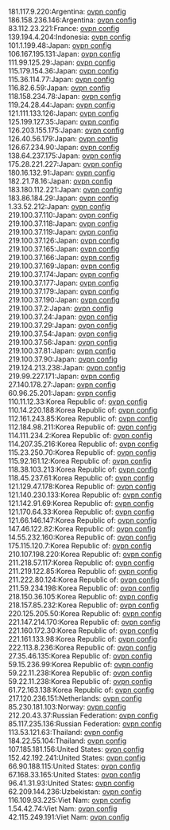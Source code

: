 181.117.9.220:Argentina: [ovpn config](vpn/181_117_9_220.ovpn)  
186.158.236.146:Argentina: [ovpn config](vpn/186_158_236_146.ovpn)  
83.112.23.221:France: [ovpn config](vpn/83_112_23_221.ovpn)  
139.194.4.204:Indonesia: [ovpn config](vpn/139_194_4_204.ovpn)  
101.1.199.48:Japan: [ovpn config](vpn/101_1_199_48.ovpn)  
106.167.195.131:Japan: [ovpn config](vpn/106_167_195_131.ovpn)  
111.99.125.29:Japan: [ovpn config](vpn/111_99_125_29.ovpn)  
115.179.154.36:Japan: [ovpn config](vpn/115_179_154_36.ovpn)  
115.36.114.77:Japan: [ovpn config](vpn/115_36_114_77.ovpn)  
116.82.6.59:Japan: [ovpn config](vpn/116_82_6_59.ovpn)  
118.158.234.78:Japan: [ovpn config](vpn/118_158_234_78.ovpn)  
119.24.28.44:Japan: [ovpn config](vpn/119_24_28_44.ovpn)  
121.111.133.126:Japan: [ovpn config](vpn/121_111_133_126.ovpn)  
125.199.127.35:Japan: [ovpn config](vpn/125_199_127_35.ovpn)  
126.203.155.175:Japan: [ovpn config](vpn/126_203_155_175.ovpn)  
126.40.56.179:Japan: [ovpn config](vpn/126_40_56_179.ovpn)  
126.67.234.90:Japan: [ovpn config](vpn/126_67_234_90.ovpn)  
138.64.237.175:Japan: [ovpn config](vpn/138_64_237_175.ovpn)  
175.28.221.227:Japan: [ovpn config](vpn/175_28_221_227.ovpn)  
180.16.132.91:Japan: [ovpn config](vpn/180_16_132_91.ovpn)  
182.21.78.16:Japan: [ovpn config](vpn/182_21_78_16.ovpn)  
183.180.112.221:Japan: [ovpn config](vpn/183_180_112_221.ovpn)  
183.86.184.29:Japan: [ovpn config](vpn/183_86_184_29.ovpn)  
1.33.52.212:Japan: [ovpn config](vpn/1_33_52_212.ovpn)  
219.100.37.110:Japan: [ovpn config](vpn/219_100_37_110.ovpn)  
219.100.37.118:Japan: [ovpn config](vpn/219_100_37_118.ovpn)  
219.100.37.119:Japan: [ovpn config](vpn/219_100_37_119.ovpn)  
219.100.37.126:Japan: [ovpn config](vpn/219_100_37_126.ovpn)  
219.100.37.165:Japan: [ovpn config](vpn/219_100_37_165.ovpn)  
219.100.37.166:Japan: [ovpn config](vpn/219_100_37_166.ovpn)  
219.100.37.169:Japan: [ovpn config](vpn/219_100_37_169.ovpn)  
219.100.37.174:Japan: [ovpn config](vpn/219_100_37_174.ovpn)  
219.100.37.177:Japan: [ovpn config](vpn/219_100_37_177.ovpn)  
219.100.37.179:Japan: [ovpn config](vpn/219_100_37_179.ovpn)  
219.100.37.190:Japan: [ovpn config](vpn/219_100_37_190.ovpn)  
219.100.37.2:Japan: [ovpn config](vpn/219_100_37_2.ovpn)  
219.100.37.24:Japan: [ovpn config](vpn/219_100_37_24.ovpn)  
219.100.37.29:Japan: [ovpn config](vpn/219_100_37_29.ovpn)  
219.100.37.54:Japan: [ovpn config](vpn/219_100_37_54.ovpn)  
219.100.37.56:Japan: [ovpn config](vpn/219_100_37_56.ovpn)  
219.100.37.81:Japan: [ovpn config](vpn/219_100_37_81.ovpn)  
219.100.37.90:Japan: [ovpn config](vpn/219_100_37_90.ovpn)  
219.124.213.238:Japan: [ovpn config](vpn/219_124_213_238.ovpn)  
219.99.227.171:Japan: [ovpn config](vpn/219_99_227_171.ovpn)  
27.140.178.27:Japan: [ovpn config](vpn/27_140_178_27.ovpn)  
60.96.25.201:Japan: [ovpn config](vpn/60_96_25_201.ovpn)  
110.11.12.33:Korea Republic of: [ovpn config](vpn/110_11_12_33.ovpn)  
110.14.220.188:Korea Republic of: [ovpn config](vpn/110_14_220_188.ovpn)  
112.161.243.85:Korea Republic of: [ovpn config](vpn/112_161_243_85.ovpn)  
112.184.98.211:Korea Republic of: [ovpn config](vpn/112_184_98_211.ovpn)  
114.111.234.2:Korea Republic of: [ovpn config](vpn/114_111_234_2.ovpn)  
114.207.35.216:Korea Republic of: [ovpn config](vpn/114_207_35_216.ovpn)  
115.23.250.70:Korea Republic of: [ovpn config](vpn/115_23_250_70.ovpn)  
115.92.161.12:Korea Republic of: [ovpn config](vpn/115_92_161_12.ovpn)  
118.38.103.213:Korea Republic of: [ovpn config](vpn/118_38_103_213.ovpn)  
118.45.237.61:Korea Republic of: [ovpn config](vpn/118_45_237_61.ovpn)  
121.129.47.178:Korea Republic of: [ovpn config](vpn/121_129_47_178.ovpn)  
121.140.230.133:Korea Republic of: [ovpn config](vpn/121_140_230_133.ovpn)  
121.142.91.69:Korea Republic of: [ovpn config](vpn/121_142_91_69.ovpn)  
121.170.64.33:Korea Republic of: [ovpn config](vpn/121_170_64_33.ovpn)  
121.66.146.147:Korea Republic of: [ovpn config](vpn/121_66_146_147.ovpn)  
147.46.122.82:Korea Republic of: [ovpn config](vpn/147_46_122_82.ovpn)  
14.55.232.160:Korea Republic of: [ovpn config](vpn/14_55_232_160.ovpn)  
175.115.120.7:Korea Republic of: [ovpn config](vpn/175_115_120_7.ovpn)  
210.107.198.220:Korea Republic of: [ovpn config](vpn/210_107_198_220.ovpn)  
211.218.57.117:Korea Republic of: [ovpn config](vpn/211_218_57_117.ovpn)  
211.219.122.85:Korea Republic of: [ovpn config](vpn/211_219_122_85.ovpn)  
211.222.80.124:Korea Republic of: [ovpn config](vpn/211_222_80_124.ovpn)  
211.59.234.198:Korea Republic of: [ovpn config](vpn/211_59_234_198.ovpn)  
218.150.36.105:Korea Republic of: [ovpn config](vpn/218_150_36_105.ovpn)  
218.157.85.232:Korea Republic of: [ovpn config](vpn/218_157_85_232.ovpn)  
220.125.205.50:Korea Republic of: [ovpn config](vpn/220_125_205_50.ovpn)  
221.147.214.170:Korea Republic of: [ovpn config](vpn/221_147_214_170.ovpn)  
221.160.172.30:Korea Republic of: [ovpn config](vpn/221_160_172_30.ovpn)  
221.161.133.98:Korea Republic of: [ovpn config](vpn/221_161_133_98.ovpn)  
222.113.8.236:Korea Republic of: [ovpn config](vpn/222_113_8_236.ovpn)  
27.35.46.135:Korea Republic of: [ovpn config](vpn/27_35_46_135.ovpn)  
59.15.236.99:Korea Republic of: [ovpn config](vpn/59_15_236_99.ovpn)  
59.22.11.238:Korea Republic of: [ovpn config](vpn/59_22_11_238.ovpn)  
59.22.11.238:Korea Republic of: [ovpn config](vpn/59_22_11_238.ovpn)  
61.72.163.138:Korea Republic of: [ovpn config](vpn/61_72_163_138.ovpn)  
217.120.236.151:Netherlands: [ovpn config](vpn/217_120_236_151.ovpn)  
85.230.181.103:Norway: [ovpn config](vpn/85_230_181_103.ovpn)  
212.20.43.37:Russian Federation: [ovpn config](vpn/212_20_43_37.ovpn)  
85.117.235.136:Russian Federation: [ovpn config](vpn/85_117_235_136.ovpn)  
113.53.121.63:Thailand: [ovpn config](vpn/113_53_121_63.ovpn)  
184.22.55.104:Thailand: [ovpn config](vpn/184_22_55_104.ovpn)  
107.185.181.156:United States: [ovpn config](vpn/107_185_181_156.ovpn)  
152.42.192.241:United States: [ovpn config](vpn/152_42_192_241.ovpn)  
66.90.188.115:United States: [ovpn config](vpn/66_90_188_115.ovpn)  
67.168.33.165:United States: [ovpn config](vpn/67_168_33_165.ovpn)  
96.41.31.93:United States: [ovpn config](vpn/96_41_31_93.ovpn)  
62.209.144.236:Uzbekistan: [ovpn config](vpn/62_209_144_236.ovpn)  
116.109.93.225:Viet Nam: [ovpn config](vpn/116_109_93_225.ovpn)  
1.54.42.74:Viet Nam: [ovpn config](vpn/1_54_42_74.ovpn)  
42.115.249.191:Viet Nam: [ovpn config](vpn/42_115_249_191.ovpn)  
